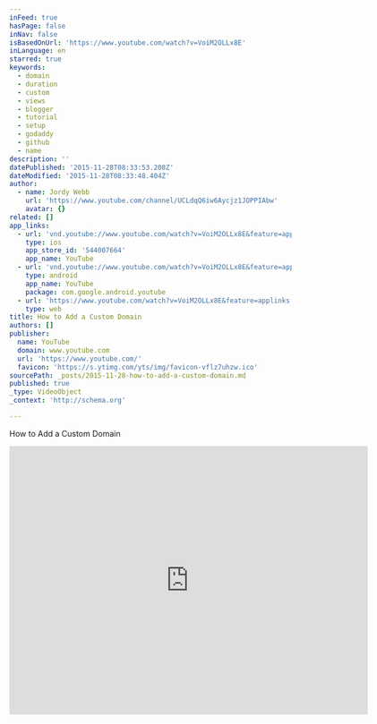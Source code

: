 ```yaml
---
inFeed: true
hasPage: false
inNav: false
isBasedOnUrl: 'https://www.youtube.com/watch?v=VoiM2OLLx8E'
inLanguage: en
starred: true
keywords:
  - domain
  - duration
  - custom
  - views
  - blogger
  - tutorial
  - setup
  - godaddy
  - github
  - name
description: ''
datePublished: '2015-11-28T08:33:53.208Z'
dateModified: '2015-11-28T08:33:48.404Z'
author:
  - name: Jordy Webb
    url: 'https://www.youtube.com/channel/UCLdqQ6iw6Aycjz1JOPPIAbw'
    avatar: {}
related: []
app_links:
  - url: 'vnd.youtube://www.youtube.com/watch?v=VoiM2OLLx8E&feature=applinks'
    type: ios
    app_store_id: '544007664'
    app_name: YouTube
  - url: 'vnd.youtube://www.youtube.com/watch?v=VoiM2OLLx8E&feature=applinks'
    type: android
    app_name: YouTube
    package: com.google.android.youtube
  - url: 'https://www.youtube.com/watch?v=VoiM2OLLx8E&feature=applinks'
    type: web
title: How to Add a Custom Domain
authors: []
publisher:
  name: YouTube
  domain: www.youtube.com
  url: 'https://www.youtube.com/'
  favicon: 'https://s.ytimg.com/yts/img/favicon-vflz7uhzw.ico'
sourcePath: _posts/2015-11-28-how-to-add-a-custom-domain.md
published: true
_type: VideoObject
_context: 'http://schema.org'

---
```

How to Add a Custom Domain

<iframe src="https://cdn.embedly.com/widgets/media.html?src=https%3A%2F%2Fwww.youtube.com%2Fembed%2FVoiM2OLLx8E%3Ffeature%3Doembed&amp;url=https%3A%2F%2Fwww.youtube.com%2Fwatch%3Fv%3DVoiM2OLLx8E&amp;image=https%3A%2F%2Fi.ytimg.com%2Fvi%2FVoiM2OLLx8E%2Fhqdefault.jpg&amp;key=b7d04c9b404c499eba89ee7072e1c4f7&amp;type=text%2Fhtml&amp;schema=youtube" width="640" height="480" scrolling="no" frameborder="0" allowfullscreen="allowfullscreen" style=""></iframe>